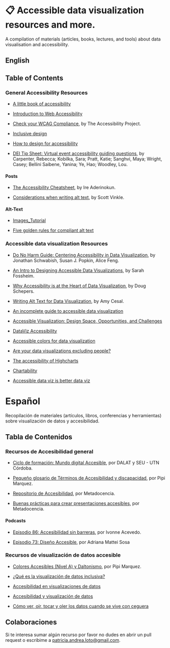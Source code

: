 # 📋  Accessible data visualization resources and more.
A compilation of materials (articles, books, lectures, and tools) about data visualisation and accessibility.

## English

## Table of Contents 

### General Accessibility Resources

* [A little book of accessibility](https://www.ab11y.com/articles/a-little-book-of-accessibility/)

* [Introduction to Web Accessibility](https://www.w3.org/WAI/fundamentals/accessibility-intro/)

* [Check your WCAG Compliance](https://www.a11yproject.com/checklist/#title), by The Accessibility Project.

* [Inclusive design](https://automattic.design/inclusive/)

* [How to design for accessibility](https://www.bbc.co.uk/gel/guidelines/how-to-design-for-accessibility)

* [DEI Tip Sheet: Virtual event accessibility guiding questions](https://zenodo.org/record/8043909), by Carpenter, Rebecca;  Kobilka, Sara;  Pratt, Katie;  Sanghvi, Maya;  Wright, Casey; Bellini Saibene, Yanina;  Ye, Hao;  Woodley, Lou.

#### **Posts**

* [The Accessibility Cheatsheet](https://bitsofco.de/the-accessibility-cheatsheet/), by Ire Aderinokun.

* [Considerations when writing alt text](https://ux.shopify.com/considerations-when-writing-alt-text-a9c1985a8204), by Scott Vinkle.

#### **Alt-Text**
* [Images_Tutorial](https://www.w3.org/WAI/tutorials/images/)
  
* [Five golden rules for compliant alt text](https://abilitynet.org.uk/news-blogs/five-golden-rules-compliant-alt-text)

### Accessible data visualization Resources

* [Do No Harm Guide: Centering Accessibility in Data Visualization](https://www.urban.org/research/publication/do-no-harm-guide-centering-accessibility-data-visualization), by Jonathan Schwabish, Susan J. Popkin, Alice Feng.

* [An Intro to Designing Accessible Data Visualizations](https://fossheim.io/writing/posts/accessible-dataviz-design/), by Sarah Fossheim.

* [Why Accessibility is at the Heart of Data Visualization](https://medium.com/nightingale/accessibility-is-at-the-heart-of-data-visualization-64a38d6c505b), by Doug Schepers.

* [Writing Alt Text for Data Visualization](https://nightingaledvs.com/writing-alt-text-for-data-visualization/), by Amy Cesal.

* [An incomplete guide to accessible data visualization](https://towardsdatascience.com/an-incomplete-guide-to-accessible-data-visualization-33f15bfcc400)

* [Accessible Visualization: Design Space, Opportunities, and Challenges](https://onlinelibrary.wiley.com/doi/abs/10.1111/cgf.14298)

* [DataViz Accessibility](https://github.com/dataviza11y/resources)

* [Accessible colors for data visualization](https://zachgrosser.medium.com/accessible-colors-for-data-visualization-2ad64ac4ee7e)

* [Are your data visualizations excluding people?](https://www.youtube.com/watch?v=SWB-KLXN-Ok)

* [The accessibility of Highcharts](https://www.highcharts.com/docs/accessibility/accessibility-module)

* [Chartability](https://chartability.fizz.studio/)
  
* [Accessible data viz is better data viz](https://www.storytellingwithdata.com/blog/2018/6/26/accessible-data-viz-is-better-data-viz)




# Español

Recopilación de materiales (artículos, libros, conferencias y herramientas) sobre visualización de datos y accesibilidad.

## Tabla de Contenidos

### **Recursos de Accesibilidad general**

* [Ciclo de formación: Mundo digital Accesible](https://youtube.com/playlist?list=PLergKtvtBJw34z0_kO2mohz8KabkfTNsD), por DALAT y SEU - UTN Córdoba.

* [Pequeño glosario de Términos de Accesibilidad y discapacidad](https://pipimarquez.medium.com/peque%C3%B1o-glosario-de-t%C3%A9rminos-de-accesibilidad-y-discapacidad-a44080abd8d1), por Pipi Marquez.

* [Repositorio de Accesibilidad](https://zenodo.org/records/10514982), por Metadocencia.

* [Buenas prácticas para crear presentaciones accesibles](https://www.metadocencia.org/post/presentaciones-accesibles/),  por Metadocencia.



#### **Podcasts**
* [Episodio 86: Accesibilidad sin barreras](https://podcasts.apple.com/us/podcast/episodio-86-ivonne-acevedo-accesibilidad-sin-barreras/id1464454956?i=1000514246627), por Ivonne Acevedo.

* [Episodio 73: Diseño Accesible](https://podcasts.apple.com/us/podcast/episodio-73-adriana-mattei-sosa-dise%C3%B1o-accesible/id1464454956?i=1000500357583), por  Adriana Mattei Sosa
  
### **Recursos de visualización de datos accesible**

* [Colores Accesibles (Nivel A) y Daltonismo](https://pipimarquez.medium.com/colores-accesibles-nivel-a-y-daltonismo-769d4e8fbaab),  por Pipi Marquez.
  
* [¿Qué es la visualización de datos inclusiva?](https://datouch.uma.es/2022/10/07/que-es-la-visualizacion-de-datos-inclusiva/)

* [Accesibilidad en visualizaciones de datos](https://learn.microsoft.com/es-[es/office/dev/add-ins/design/data-visualization-guidelines)

* [Accesibilidad y visualización de datos](http://sidar.org/ponencias/2015/jpd15/) 

* [Cómo ver, oír, tocar y oler los datos cuando se vive con ceguera](https://www.yotambien.mx/actualidad/visualizacion-inclusiva-accesibilidad-digital-para-ceguera/)


## Colaboraciones

Si te interesa sumar algún recurso por favor no dudes en abrir un pull request o escribime a [patricia.andrea.loto@gmail.com](patricia.andrea.loto@gmail.com).
